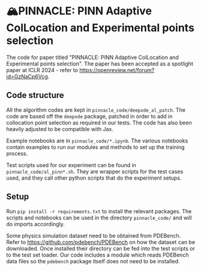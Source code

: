 # 🏔️PINNACLE: PINN Adaptive ColLocation and Experimental points selection

The code for paper titled "PINNACLE: PINN Adaptive ColLocation and Experimental points selection". The paper has been accepted as a spotlight paper at ICLR 2024 - refer to https://openreview.net/forum?id=GzNaCp6Vcg.

## Code structure

All the algorithm codes are kept in `pinnacle_code/deepxde_al_patch`. The code are based off the `deepxde` package, patched in order to add in collocation point selection as required in our tests. The code has also been heavily adjusted to be compatible with Jax.

Example notebooks are in `pinnacle_code/*.ipynb`. The various notebooks contain examples to run our modules and methods to set up the training process.

Test scripts used for our experiment can be found in `pinnacle_code/al_pinn*.sh`. They are wrapper scripts for the test cases used, and they call other python scripts that do the experiment setups.

## Setup

Run `pip install -r requirements.txt` to install the relevant packages. The scripts and notebooks can be used in the directory `pinnacle_code/` and will do imports accordingly.

Some physics simulation dataset need to be obtained from PDEBench. Refer to https://github.com/pdebench/PDEBench on how the dataset can be downloaded. Once installed their directory can be fed into the test scripts or to the test set loader. Our code includes a module which reads PDEBench data files so the `pdebench` package itself does not need to be installed.
